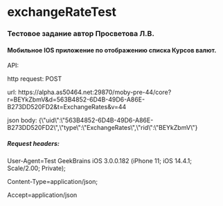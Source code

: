 # exchangeRateTest 
<H3>Тестовое задание автор Просветова Л.В.</H3>
<H4>Мобильное IOS приложение по отображению списка Курсов валют.</H4>

<p>API:</p>
<p>http request: POST</p>
<p>url: https://alpha.as50464.net:29870/moby-pre-44/core?r=BEYkZbmV&d=563B4852-6D4B-49D6-A86E-B273DD520FD2&t=ExchangeRates&v=44</p>
<p>json body: {\"uid\":\"563B4852-6D4B-49D6-A86E-B273DD520FD2\",\"type\":\"ExchangeRates\",\"rid\":\"BEYkZbmV\"}</p>
<div><H5>Request headers:</H5>
<p>User-Agent=Test GeekBrains iOS 3.0.0.182 (iPhone 11; iOS 14.4.1; Scale/2.00; Private);</p>
<p>Content-Type=application/json;</p>
<p>Accept=application/json</p></div>

